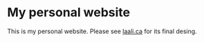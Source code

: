 # My personal website

This is my personal website. Please see [laali.ca](http://laali.ca) for its final desing. 


